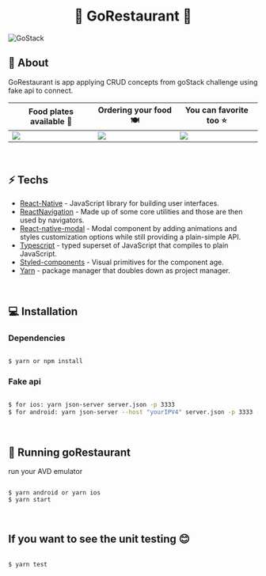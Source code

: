 <h1 align="center">
🥘 GoRestaurant 🥘
</h1>

<img alt="GoStack" src="https://storage.googleapis.com/golden-wind/bootcamp-gostack/header-desafios-new.png" />

<br />

## 📕 About

GoRestaurant is app applying CRUD concepts from goStack challenge using fake api to connect.

Food plates available 🥙 | Ordering your food 🍽 | You can favorite too ⭐
------------ | ------------- | -------------
<img src="https://media.giphy.com/media/hrdPxoQh3bHSCZv5vi/giphy.gif"> | <img src="https://media.giphy.com/media/kgD0jBIAiRbeJiVnDQ/giphy.gif"> | <img src="https://media.giphy.com/media/f41wUi5fY5xsTL7zq4/giphy.gif">

<br />

## ⚡ Techs

* [React-Native] - JavaScript library for building user interfaces.
* [ReactNavigation] - Made up of some core utilities and those are then used by navigators. 
* [React-native-modal] - Modal component by adding animations and styles customization options while still providing a plain-simple API.
* [Typescript] - typed superset of JavaScript that compiles to plain JavaScript.
* [Styled-components] - Visual primitives for the component age.
* [Yarn] - package manager that doubles down as project manager.

<br />

## 💻 Installation

### Dependencies

```sh

$ yarn or npm install

```

### Fake api

```sh

$ for ios: yarn json-server server.json -p 3333
$ for android: yarn json-server --host "yourIPV4" server.json -p 3333 -w

```

<br />

## 🚀 Running goRestaurant

run your AVD emulator

```

$ yarn android or yarn ios
$ yarn start

```

<br />

## If you want to see the unit testing 😊

```sh

$ yarn test

```



[React-Native]: <https://reactnative.dev/>
[reactNavigation]: <https://reactnavigation.org/>
[React-native-modal]: <https://github.com/react-native-community/react-native-modal>
[axios]: <https://www.npmjs.com/package/axios>
[typescript]: <https://www.typescriptlang.org/>
[styled-components]: <npmjs.com/package/styled-components>
[Yarn]: <https://yarnpkg.com/>
